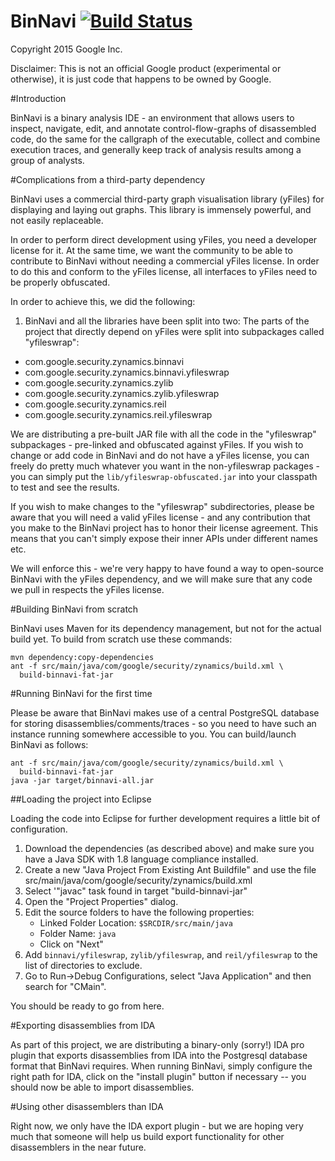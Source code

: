 BinNavi [![Build Status](https://api.travis-ci.org/google/binnavi.svg?branch=master)](https://travis-ci.org/google/binnavi)
=======

Copyright 2015 Google Inc.

Disclaimer: This is not an official Google product (experimental or otherwise),
it is just code that happens to be owned by Google.

#Introduction

BinNavi is a binary analysis IDE - an environment that allows users to inspect,
navigate, edit, and annotate control-flow-graphs of disassembled code, do the
same for the callgraph of the executable, collect and combine execution traces,
and generally keep track of analysis results among a group of analysts.

#Complications from a third-party dependency

BinNavi uses a commercial third-party graph visualisation library (yFiles) for
displaying and laying out graphs. This library is immensely powerful, and not
easily replaceable.

In order to perform direct development using yFiles, you need a developer
license for it. At the same time, we want the community to be able to contribute to
BinNavi without needing a commercial yFiles license. In order to do this and
conform to the yFiles license, all interfaces to yFiles need to be properly
obfuscated.

In order to achieve this, we did the following:

1) BinNavi and all the libraries have been split into two: The parts of the
project that directly depend on yFiles were split into subpackages called
"yfileswrap":

  * com.google.security.zynamics.binnavi
  * com.google.security.zynamics.binnavi.yfileswrap
  * com.google.security.zynamics.zylib
  * com.google.security.zynamics.zylib.yfileswrap
  * com.google.security.zynamics.reil
  * com.google.security.zynamics.reil.yfileswrap

We are distributing a pre-built JAR file with all the code in the "yfileswrap"
subpackages - pre-linked and obfuscated against yFiles. If you wish to change
or add code in BinNavi and do not have a yFiles license, you can freely do 
pretty much  whatever you want in the non-yfileswrap packages - you can simply
put the ``lib/yfileswrap-obfuscated.jar`` into your classpath to test and see
the results.

If you wish to make changes to the "yfileswrap" subdirectories, please be aware
that you will need a valid yFiles license - and any contribution that you make
to the BinNavi project has to honor their license agreement. This means that
you can't simply expose their inner APIs under different names etc.

We will enforce this - we're very happy to have found a way to open-source
BinNavi with the yFiles dependency, and we will make sure that any code we pull
in respects the yFiles license.

#Building BinNavi from scratch

BinNavi uses Maven for its dependency management, but not for the actual build
yet. To build from scratch use these commands:

    mvn dependency:copy-dependencies
    ant -f src/main/java/com/google/security/zynamics/build.xml \
      build-binnavi-fat-jar

#Running BinNavi for the first time

Please be aware that BinNavi makes use of a central PostgreSQL database for
storing disassemblies/comments/traces - so you need to have such an instance
running somewhere accessible to you. You can build/launch BinNavi as follows:

    ant -f src/main/java/com/google/security/zynamics/build.xml \
      build-binnavi-fat-jar
    java -jar target/binnavi-all.jar

##Loading the project into Eclipse

Loading the code into Eclipse for further development requires a little bit of
configuration.

1. Download the dependencies (as described above) and make sure you have a
   Java SDK with 1.8 language compliance installed.
2. Create a new "Java Project From Existing Ant Buildfile" and use the file
   src/main/java/com/google/security/zynamics/build.xml
3. Select '"javac" task found in target "build-binnavi-jar"
4. Open the "Project Properties" dialog.
5. Edit the source folders to have the following properties:
   * Linked Folder Location: ``$SRCDIR/src/main/java``
   * Folder Name: ``java``
   * Click on "Next"
6. Add ``binnavi/yfileswrap``, ``zylib/yfileswrap``, and ``reil/yfileswrap`` to
   the list of directories to exclude.
7. Go to Run->Debug Configurations, select "Java Application" and then search
   for "CMain". 

You should be ready to go from here.

#Exporting disassemblies from IDA

As part of this project, we are distributing a binary-only (sorry!) IDA pro
plugin that exports disassemblies from IDA into the Postgresql database format
that BinNavi requires. When running BinNavi, simply configure the right path
for IDA, click on the "install plugin" button if necessary -- you should now
be able to import disassemblies.

#Using other disassemblers than IDA

Right now, we only have the IDA export plugin - but we are hoping very much
that someone will help us build export functionality for other disassemblers
in the near future.
